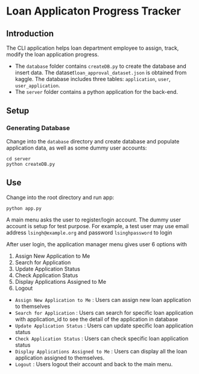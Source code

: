 # Loan Applicaton Progress Tracker

## Introduction

The CLI application helps loan department employee to assign, track, modify the loan application progress.

- The `database` folder contains `createDB.py` to create the database and insert data. The dataset`loan_approval_dataset.json` is obtained from kaggle. The database includes three tables: `application`, `user`, `user_application`.
- The `server` folder contains a python application for the back-end.

## Setup

### Generating Database

Change into the `database` directory and create database and populate application data, as well as some dummy user accounts:

```console
cd server
python createDB.py
```

## Use

Change into the root directory and run app:

```console
python app.py
```

A main menu asks the user to register/login account. The dummy user account is setup for test purpose. For example, a test user may use email address `lsingh@example.org` and password `lsinghpassword` to login

After user login, the application manager menu gives user 6 options with

1. Assign New Application to Me
2. Search for Application
3. Update Application Status
4. Check Application Status
5. Display Applications Assigned to Me
6. Logout

- `Assign New Application to Me` : Users can assign new loan application to themselves
- `Search for Application` : Users can search for specific loan application with application_id to see the detail of the application in database
- `Update Application Status` : Users can update specific loan application status
- `Check Application Status` : Users can check specific loan application status
- `Display Applications Assigned to Me` : Users can display all the loan application assigned to themselves.
- `Logout` : Users logout their account and back to the main menu.
